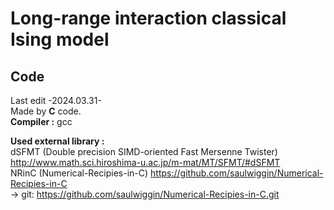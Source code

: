 # Long-range interaction classical Ising model
## Code
Last edit -2024.03.31-  
Made by **C** code.  
**Compiler :** gcc
  
**Used external library :**  
dSFMT (Double precision SIMD-oriented Fast Mersenne Twister) http://www.math.sci.hiroshima-u.ac.jp/m-mat/MT/SFMT/#dSFMT  
NRinC (Numerical-Recipies-in-C) https://github.com/saulwiggin/Numerical-Recipies-in-C  
      -> git: https://github.com/saulwiggin/Numerical-Recipies-in-C.git
